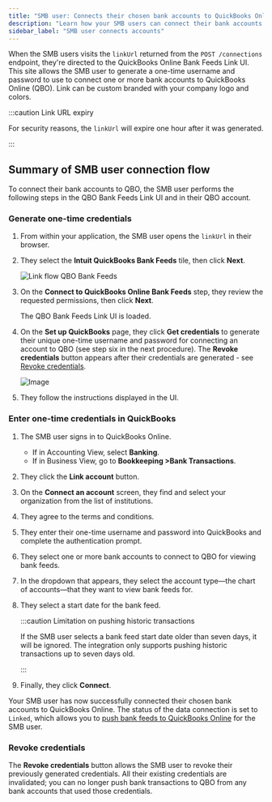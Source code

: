 ```yaml
---
title: "SMB user: Connects their chosen bank accounts to QuickBooks Online"
description: "Learn how your SMB users can connect their bank accounts to QuickBooks Online."
sidebar_label: "SMB user connects accounts"
---
```


When the SMB users visits the `linkUrl` returned from the `POST /connections` endpoint, they're directed to the QuickBooks Online Bank Feeds Link UI. This site allows the SMB user to generate a one-time username and password to use to connect one or more bank accounts to QuickBooks Online (QBO). Link can be custom branded with your company logo and colors.

:::caution Link URL expiry

For security reasons, the `linkUrl` will expire one hour after it was generated. 

:::

## Summary of SMB user connection flow

To connect their bank accounts to QBO, the SMB user performs the following steps in the QBO Bank Feeds Link UI and in their QBO account.

### Generate one-time credentials

1. From within your application, the SMB user opens the `linkUrl` in their browser.

2. They select the **Intuit QuickBooks Bank Feeds** tile, then click **Next**.

   ![Link flow QBO Bank Feeds](/img/old/643cba5-link-select-accounting-software-qbo-bank-feeds.png "The select your accounting software step in Link. Select the Quickbooks Bank Feeds tile.")

3. On the **Connect to QuickBooks Online Bank Feeds** step, they review the requested permissions, then click **Next**.

   The QBO Bank Feeds Link UI is loaded.

4. On the **Set up QuickBooks** page, they click **Get credentials** to generate their unique one-time username and password for connecting an account to QBO (see step six in the next procedure). The **Revoke credentials** button appears after their credentials are generated - see [Revoke credentials](#revoke-credentials).

   ![Image](/img/bank-feeds-api/qbo-bank-feeds/400590b-qbo-bank-feeds_smb-customer-steps-revised.png "The Set up QuickBooks page that allows your SMB user to get their credentials.")

5. They follow the instructions displayed in the UI.

### Enter one-time credentials in QuickBooks

1. The SMB user signs in to QuickBooks Online.

   - If in Accounting View, select **Banking**.
   - If in Business View, go to **Bookkeeping >Bank Transactions**.

2. They click the **Link account** button.

3. On the **Connect an account** screen, they find and select your organization from the list of institutions.

4. They agree to the terms and conditions.

5. They enter their one-time username and password into QuickBooks and complete the authentication prompt.

6. They select one or more bank accounts to connect to QBO for viewing bank feeds.

7. In the dropdown that appears, they select the account type—the chart of accounts—that they want to view bank feeds for.

8. They select a start date for the bank feed.

   :::caution Limitation on pushing historic transactions
   
   If the SMB user selects a bank feed start date older than seven days, it will be ignored. The integration only supports pushing historic transactions up to seven days old.

   :::

9. Finally, they click **Connect**.

Your SMB user has now successfully connected their chosen bank accounts to QuickBooks Online. The status of the data connection is set to `Linked`, which allows you to [push bank feeds to QuickBooks Online](/bank-feeds-api/qbo-bank-feeds/qbo-bank-feeds-push-bank-transactions) for the SMB user.

### Revoke credentials

The **Revoke credentials** button allows the SMB user to revoke their previously generated credentials. All their existing credentials are invalidated; you can no longer push bank transactions to QBO from any bank accounts that used those credentials.
